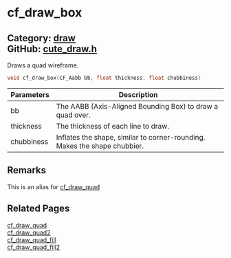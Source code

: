 [//]: # (This file is automatically generated by Cute Framework's docs parser.)
[//]: # (Do not edit this file by hand!)
[//]: # (See: https://github.com/RandyGaul/cute_framework/blob/master/samples/docs_parser.cpp)
[](../header.md ':include')

# cf_draw_box

Category: [draw](/api_reference?id=draw)  
GitHub: [cute_draw.h](https://github.com/RandyGaul/cute_framework/blob/master/include/cute_draw.h)  
---

Draws a quad wireframe.

```cpp
void cf_draw_box(CF_Aabb bb, float thickness, float chubbiness)
```

Parameters | Description
--- | ---
bb | The AABB (Axis-Aligned Bounding Box) to draw a quad over.
thickness | The thickness of each line to draw.
chubbiness | Inflates the shape, similar to corner-rounding. Makes the shape chubbier.

## Remarks

This is an alias for [cf_draw_quad](/draw/cf_draw_quad.md)

## Related Pages

[cf_draw_quad](/draw/cf_draw_quad.md)  
[cf_draw_quad2](/draw/cf_draw_quad2.md)  
[cf_draw_quad_fill](/draw/cf_draw_quad_fill.md)  
[cf_draw_quad_fill2](/draw/cf_draw_quad_fill2.md)  
